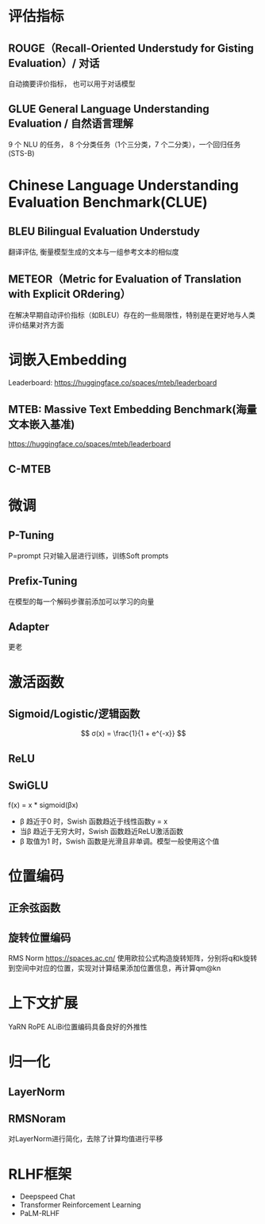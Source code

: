# 评估指标

## ROUGE（Recall-Oriented Understudy for Gisting Evaluation）/ 对话
自动摘要评价指标， 也可以用于对话模型

## GLUE General Language Understanding Evaluation / 自然语言理解
9 个 NLU 的任务， 8 个分类任务（1个三分类，7 个二分类），一个回归任务(STS-B)

# Chinese Language Understanding Evaluation Benchmark(CLUE)

## BLEU Bilingual Evaluation Understudy
翻译评估, 衡量模型生成的文本与一组参考文本的相似度

## METEOR（Metric for Evaluation of Translation with Explicit ORdering）
在解决早期自动评价指标（如BLEU）存在的一些局限性，特别是在更好地与人类评价结果对齐方面



# 词嵌入Embedding
Leaderboard: https://huggingface.co/spaces/mteb/leaderboard
## MTEB: Massive Text Embedding Benchmark(海量⽂本嵌⼊基准)
https://huggingface.co/spaces/mteb/leaderboard

## C-MTEB


# 微调

## P-Tuning
P=prompt
只对输入层进行训练，训练Soft prompts

##  Prefix-Tuning
在模型的每一个解码步骤前添加可以学习的向量


## Adapter 
更老




# 激活函数
## Sigmoid/Logistic/逻辑函数
$$
σ(x) = \frac{1}{1 + e^{-x}}
$$


## ReLU


## SwiGLU
f(x) = x * sigmoid(βx)
- β 趋近于0 时，Swish 函数趋近于线性函数y = x
- 当β 趋近于无穷大时，Swish 函数趋近ReLU激活函数
- β 取值为1 时，Swish 函数是光滑且非单调。模型一般使用这个值

# 位置编码
## 正余弦函数

## 旋转位置编码
RMS Norm
https://spaces.ac.cn/
使用欧拉公式构造旋转矩阵，分别将q和k旋转到空间中对应的位置，实现对计算结果添加位置信息，再计算qm@kn


# 上下文扩展

YaRN
RoPE
ALiBi位置编码具备良好的外推性

# 归一化

## LayerNorm

## RMSNoram
对LayerNorm进行简化，去除了计算均值进行平移


# RLHF框架
- Deepspeed Chat
- Transformer Reinforcement Learning
- PaLM-RLHF

